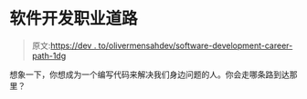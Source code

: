# 软件开发职业道路

> 原文:[https://dev . to/olivermensahdev/software-development-career-path-1dg](https://dev.to/olivermensahdev/software-development-career-path-1dg)

想象一下，你想成为一个编写代码来解决我们身边问题的人。你会走哪条路到达那里？